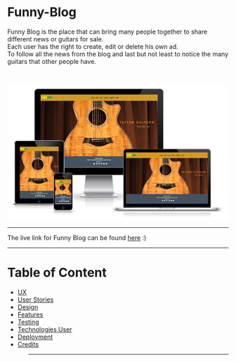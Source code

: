 # **Funny-Blog**
<p>
Funny Blog is the place that can bring many people together to share different news or guitars for sale.<br>Each user has the right to create, edit or delete his own ad. <br>
To follow all the news from the blog and last but not least to notice the many guitars that other people have.
</p><br>

![Responsive](/static/images/readme_img/responsive_design.png "Responsive Design")<hr>

<p>The live link for Funny Blog can be found <a href="https://sbnn3-funny-blog.herokuapp.com/">here</a> :)</p><hr>

# **Table of Content**
<ul>
<li><a href="#ux">UX</a></li>
<li><a href="#user-stories">User Stories</a></li>
<li><a href="#design">Design</a></li>
<li><a href="#features">Features</a></li>
<li><a href="#testing">Testing</a></li>
<li><a href="#technologies-user">Technologies User</a></li>
<li><a href="#deployment">Deployment</a></li>
<li><a href="#credits">Credits</a></li>
<ul><hr>